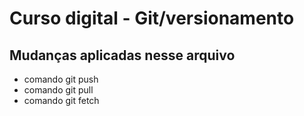 # Curso digital - Git/versionamento

## Mudanças aplicadas nesse arquivo

-   comando git push
-   comando git pull
-   comando git fetch
